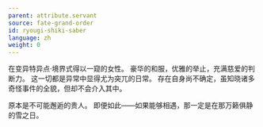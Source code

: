 ```yaml
---
parent: attribute.servant
source: fate-grand-order
id: ryougi-shiki-saber
language: zh
weight: 0
---
```


在变异特异点·境界式得以一窥的女性。
豪华的和服，优雅的举止，充满慈爱的判断力。
这一切都是异常中显得尤为突兀的日常。
存在自身尚不确定，虽知晓诸多奇怪事件的全貌，但却不会介入其中。

原本是不可能邂逅的贵人。
即便如此——如果能够相遇，那一定是在那万籁俱静的雪之日。
